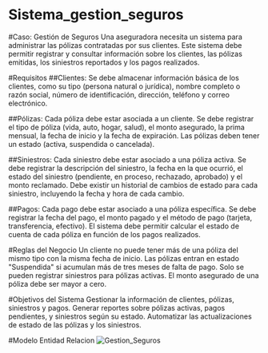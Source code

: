 # Sistema_gestion_seguros

#Caso: Gestión de Seguros
Una aseguradora necesita un sistema para administrar las pólizas contratadas por sus clientes. Este sistema debe permitir registrar y consultar información sobre los clientes, las pólizas emitidas, los siniestros reportados y los pagos realizados.

#Requisitos
##Clientes:
Se debe almacenar información básica de los clientes, como su tipo (persona natural o jurídica), nombre completo o razón social, número de identificación, dirección, teléfono y correo electrónico.

##Pólizas:
Cada póliza debe estar asociada a un cliente.
Se debe registrar el tipo de póliza (vida, auto, hogar, salud), el monto asegurado, la prima mensual, la fecha de inicio y la fecha de expiración.
Las pólizas deben tener un estado (activa, suspendida o cancelada).

##Siniestros:
Cada siniestro debe estar asociado a una póliza activa.
Se debe registrar la descripción del siniestro, la fecha en la que ocurrió, el estado del siniestro (pendiente, en proceso, rechazado, aprobado) y el monto reclamado.
Debe existir un historial de cambios de estado para cada siniestro, incluyendo la fecha y hora de cada cambio.

##Pagos:
Cada pago debe estar asociado a una póliza específica.
Se debe registrar la fecha del pago, el monto pagado y el método de pago (tarjeta, transferencia, efectivo).
El sistema debe permitir calcular el estado de cuenta de cada póliza en función de los pagos realizados.

#Reglas del Negocio
Un cliente no puede tener más de una póliza del mismo tipo con la misma fecha de inicio.
Las pólizas entran en estado "Suspendida" si acumulan más de tres meses de falta de pago.
Solo se pueden registrar siniestros para pólizas activas.
El monto asegurado de una póliza debe ser mayor a cero.

#Objetivos del Sistema
Gestionar la información de clientes, pólizas, siniestros y pagos.
Generar reportes sobre pólizas activas, pagos pendientes, y siniestros según su estado.
Automatizar las actualizaciones de estado de las pólizas y los siniestros.

#Modelo Entidad Relacion
![Gestion_Seguros](https://github.com/user-attachments/assets/db865a69-e73e-473a-9419-ed942f0f8d26)
